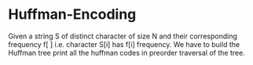 # Huffman-Encoding
Given a string S of distinct character of size N and their corresponding frequency f[ ] i.e. character S[i] has f[i] frequency. We have to build the Huffman tree print all the huffman codes in preorder traversal of the tree.
